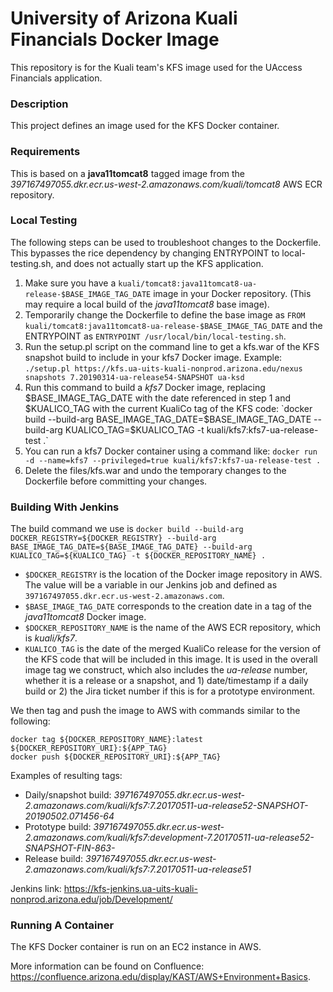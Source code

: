 University of Arizona Kuali Financials Docker Image
=======================================================

This repository is for the Kuali team's KFS image used for the UAccess Financials application.

### Description
This project defines an image used for the KFS Docker container.

### Requirements
This is based on a **java11tomcat8** tagged image from the _397167497055.dkr.ecr.us-west-2.amazonaws.com/kuali/tomcat8_ AWS ECR repository.

### Local Testing
The following steps can be used to troubleshoot changes to the Dockerfile. This bypasses the rice dependency by changing ENTRYPOINT to local-testing.sh, and does not actually start up the KFS application.
1. Make sure you have a `kuali/tomcat8:java11tomcat8-ua-release-$BASE_IMAGE_TAG_DATE` image in your Docker repository. (This may require a local build of the *java11tomcat8* base image).
2. Temporarily change the Dockerfile to define the base image as `FROM kuali/tomcat8:java11tomcat8-ua-release-$BASE_IMAGE_TAG_DATE` and the ENTRYPOINT as `ENTRYPOINT /usr/local/bin/local-testing.sh`.
3. Run the setup.pl script on the command line to get a kfs.war of the KFS snapshot build to include in your kfs7 Docker image. Example: `./setup.pl https://kfs.ua-uits-kuali-nonprod.arizona.edu/nexus snapshots 7.20190314-ua-release54-SNAPSHOT ua-ksd`
4. Run this command to build a *kfs7* Docker image, replacing $BASE_IMAGE_TAG_DATE with the date referenced in step 1 and $KUALICO_TAG with the current KualiCo tag of the KFS code: `docker build --build-arg BASE_IMAGE_TAG_DATE=$BASE_IMAGE_TAG_DATE --build-arg KUALICO_TAG=$KUALICO_TAG -t kuali/kfs7:kfs7-ua-release-test .`
5. You can run a kfs7 Docker container using a command like: `docker run -d --name=kfs7 --privileged=true kuali/kfs7:kfs7-ua-release-test .`
6. Delete the files/kfs.war and undo the temporary changes to the Dockerfile before committing your changes.

### Building With Jenkins
The build command we use is `docker build --build-arg DOCKER_REGISTRY=${DOCKER_REGISTRY} --build-arg BASE_IMAGE_TAG_DATE=${BASE_IMAGE_TAG_DATE} --build-arg KUALICO_TAG=${KUALICO_TAG} -t ${DOCKER_REPOSITORY_NAME} .`
* `$DOCKER_REGISTRY` is the location of the Docker image repository in AWS. The value will be a variable in our Jenkins job and defined as `397167497055.dkr.ecr.us-west-2.amazonaws.com`.
* `$BASE_IMAGE_TAG_DATE` corresponds to the creation date in a tag of the *java11tomcat8* Docker image.
* `$DOCKER_REPOSITORY_NAME` is the name of the AWS ECR repository, which is _kuali/kfs7_.
* `KUALICO_TAG` is the date of the merged KualiCo release for the version of the KFS code that will be included in this image. It is used in the overall image tag we construct, which also includes the _ua-release_ number, whether it is a release or a snapshot, and 1) date/timestamp if a daily build or 2) the Jira ticket number if this is for a prototype environment.

We then tag and push the image to AWS with commands similar to the following: 
```
docker tag ${DOCKER_REPOSITORY_NAME}:latest ${DOCKER_REPOSITORY_URI}:${APP_TAG}
docker push ${DOCKER_REPOSITORY_URI}:${APP_TAG}
```

Examples of resulting tags:
- Daily/snapshot build: _397167497055.dkr.ecr.us-west-2.amazonaws.com/kuali/kfs7:7.20170511-ua-release52-SNAPSHOT-20190502.071456-64_
- Prototype build: _397167497055.dkr.ecr.us-west-2.amazonaws.com/kuali/kfs7:development-7.20170511-ua-release52-SNAPSHOT-FIN-863-_
- Release build: _397167497055.dkr.ecr.us-west-2.amazonaws.com/kuali/kfs7:7.20170511-ua-release51_

Jenkins link: https://kfs-jenkins.ua-uits-kuali-nonprod.arizona.edu/job/Development/

### Running A Container
The KFS Docker container is run on an EC2 instance in AWS. 

More information can be found on Confluence: https://confluence.arizona.edu/display/KAST/AWS+Environment+Basics.
